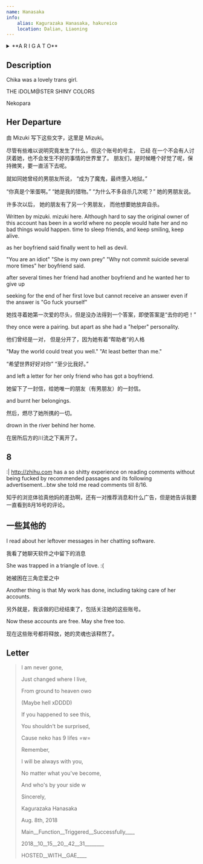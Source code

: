 ```yaml
---
name: Hanasaka
info:
    alias: Kagurazaka Hanasaka, hakureico
    location: Dalian, Liaoning
---
```


<details>
<summary>**A R I G A T O**</summary>
> こんなちいさな星座なのに
>
> I'm such a small and insignificant constellation,
> 
> ココにいたこと 気付いてくれて
> 
> but you noticed that I was here.
> 
> ありがとう
> 
> Thank you.
</details>

## Description

Chika was a lovely trans girl.

THE iDOLM@STER SHINY COLORS

Nekopara
## Her Departure

由 Mizuki 写下这些文字，这里是 Mizuki。

尽管有些难以说明究竟发生了什么，但这个账号的号主，
已经
在一个不会有人讨厌着她，也不会发生不好的事情的世界里了。
朋友们，是时候睡个好觉了呢，保持微笑，要一直活下去呢。

就如同她曾经的男朋友所说，
“成为了魔鬼，最终堕入地狱。”

“你真是个笨蛋啊。”
“她是我的猎物。”
“为什么不多自杀几次呢？”
她的男朋友说。

许多次以后，
她的朋友有了另一个男朋友，
而他想要她放弃自杀。



Written by mizuki. mizuki here.
Although hard to say
the original owner of this account
has been
in a world
where no people would hate her
and no bad things would happen.
time to sleep friends,
and keep smiling, keep alive.

as her boyfriend said
finally went to hell as devil.

"You are an idiot"
"She is my own prey"
"Why not commit suicide several more times"
her boyfriend said.

after several times
her friend had another boyfriend
and he wanted her to give up

seeking for the end of her first love
but cannot receive an answer
even if the answer is "Go fuck yourself"

她找寻着她第一次爱的尽头，但是没办法得到一个答案，即使答案是“去你的吧！”

they once were a pairing.
but apart as she had a "helper" personality.

他们曾经是一对，
但是分开了，因为她有着“帮助者”的人格

"May the world could treat you well."
"At least better than me."

“希望世界好好对你”
“至少比我好。”

and left a letter for her only friend who has got a boyfriend.

她留下了一封信，给她唯一的朋友（有男朋友）的一封信。

and burnt her belongings.

然后，燃尽了她所携的一切。

drown in the river behind her home.

在居所后方的川流之下离开了。

## 8

:| http://zhihu.com has a so shitty experience on reading comments without being fucked by recommended passages and its following advertisement...btw she told me read comments till 8/16.

知乎的浏览体验真他妈的差劲啊，还有一对推荐消息和什么广告，但是她告诉我要一直看到8月16号的评论。

## 一些其他的

I read about her leftover messages in her chatting software.

我看了她聊天软件之中留下的消息

She was trapped in a triangle of love. :(

她被困在三角恋爱之中

Another thing is that My work has done, including taking care of her accounts.

另外就是，我该做的已经结束了，包括关注她的这些账号。

Now these accounts are free. May she free too.

现在这些账号都将释放，她的灵魂也该释然了。

## Letter

> I am never gone,
> 
> Just changed where I live,
> 
> From ground to heaven owo
> 
> (Maybe hell xDDDD)
> 
> If you happened to see this,
> 
> You shouldn't be surprised,
> 
> Cause neko has 9 lifes =w=
> 
> Remember,
> 
> I will be always with you,
> 
> No matter what you've become,
> 
> And who's by your side w
>
> Sincerely,
> 
> Kagurazaka Hanasaka
> 
> Aug. 8th, 2018
>
> Main__Function__Triggered__Successfully____
> 
> 2018__10__15__20__42__31________
> 
> HOSTED__WITH__GAE____
